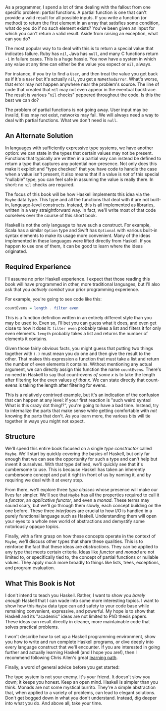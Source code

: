 As a programmer, I spend a lot of time dealing with the fallout from one
specific problem: partial functions. A partial function is one that can't
provide a valid result for all possible inputs. If you write a function (or
method) to return the first element in an array that satisfies some condition,
what do you do if no such element exists? You've been given an input for which
you can't return a valid result. Aside from raising an exception, what can you
do?

The most popular way to to deal with this is to return a special value that
indicates failure. Ruby has `nil`, Java has `null`, and many C functions return
`-1` in failure cases. This is a huge hassle. You now have a system in which any
value at any time can either be the value you expect or `nil`, always.

For instance, if you try to find a `User`, and then treat the value you get back
as if it's a `User` but it's actually `nil`, you get a `NoMethodError`. What's
worse, that error may not happen anywhere near the problem's source. The line of
code that created that `nil` may not even appear in the eventual backtrace. The
result is various "`nil` checks" peppered throughout the code. Is this the best
we can do?

The problem of partial functions is not going away. User input may be invalid,
files may not exist, networks may fail. We will always need a way to deal with
partial functions. What we don't need is `null`.

## An Alternate Solution

In languages with sufficiently expressive type systems, we have another option:
we can state in the types that certain values may not be present. Functions that
typically are written in a partial way can instead be defined to return a type
that captures any potential non-presence. Not only does this make it explicit
and "type checked" that you have code to handle the case when a value isn't
present, it also means that if a value is *not* of this special "nullable" type,
you can feel safe in assuming the value is really there. In short: no `nil`
checks are required.

The focus of this book will be how Haskell implements this idea via the
`Maybe` data type. This type and all the functions that deal with it are not
built-in, language-level constructs. Instead, this is all implemented as libraries,
written in a very straightforward way. In fact, we'll write most of that code
ourselves over the course of this short book.

Haskell is not the only language to have such a construct. For example, Scala
has a similar `Option` type and Swift has `Optional` with various built-in
syntax elements to make its usage more convenient. Many of the ideas implemented
in these languages were lifted directly from Haskell. If you happen to use one
of them, it can be good to learn where the ideas originated.

## Required Experience

I'll assume no prior Haskell experience. I expect that those reading this book
will have programmed in other, more traditional languages, but I'll also ask
that you *actively combat* your prior programming experience.

For example, you're going to see code like this:

```haskell
countEvens = length . filter even
```

This is a function definition written in an entirely different style than you
may be used to. Even so, I'll bet you can guess what it does, and even get close
to how it does it: `filter even` probably takes a list and filters it for only
even elements. `length` probably takes a list and returns the number of elements
it contains.

Given those fairly obvious facts, you might guess that putting two things
together with `(.)` must mean you do one and then give the result to the other.
That makes this expression a function that must take a list and return the
number of even elements it contains. Without mentioning any actual argument, we can
directly assign this function the name `countEvens`. There's no need in Haskell
to say that count-evens *of some x* is to take the length after filtering for
the even values *of that x*. We can state directly that count-evens is taking
the length after filtering for evens.

This is a relatively contrived example, but it's an indication of the confusion
that can happen at any level: if your first reaction is "such weird syntax! What
is this crazy dot thing!?", you're going to have a bad time. Instead, try to
internalize the parts that make sense while getting comfortable with *not*
knowing the parts that don't. As you learn more, the various bits will tie
together in ways you might not expect.

## Structure

We'll spend this entire book focused on a single *type constructor* called
`Maybe`. We'll start by quickly covering the basics of Haskell, but only far enough
that we can see the opportunity for such a type and can't help but invent it
ourselves. With that type defined, we'll quickly see that it's cumbersome to use.
This is because Haskell has taken an inherently cumbersome concept and put it
right in front of us by naming it, and by requiring we deal with it at every step.

From there, we'll explore three *type classes* whose presence will make our
lives far simpler. We'll see that `Maybe` has all the properties
required to call it a *functor*, an *applicative functor*, and even a *monad*.
These terms may sound scary, but we'll go through them slowly, each concept
building on the one before. These three *interfaces* are crucial to how I/O is handled
in a purely functional language such as Haskell. Understanding them will open
your eyes to a whole new world of abstractions and demystify some notoriously opaque
topics.

Finally, with a firm grasp on how these concepts operate in the context of
`Maybe`, we'll discuss other types that share these qualities. This is to
reinforce the fact that these ideas are *abstractions*. They can be applied to
any type that meets certain criteria. Ideas like *functor* and *monad* are not
limited to, or specifically tied to, the concept of partial functions or nullable values. They
apply much more broadly to things like lists, trees, exceptions, and program evaluation.

## What This Book is Not

I don't intend to teach you Haskell. Rather, I want to show you *barely enough*
Haskell that I can wade into some more interesting topics. I want to show how this
`Maybe` data type can add safety to your code base while remaining convenient,
expressive, and powerful. My hope is to show that Haskell and its "academic"
ideas are not limited to PhD thesis papers. These ideas can result directly in
cleaner, more maintainable code that solves practical problems.

I won't describe how to set up a Haskell programming environment, show you how
to write and run complete Haskell programs, or dive deeply into every language
construct that we'll encounter. If you are interested in going further and actually
learning Haskell (and I hope you are!), then I recommend following Chris Allen's
great [learning path][learnhaskell].

[learnhaskell]: https://github.com/bitemyapp/learnhaskell

Finally, a word of general advice before you get started:

The type system is not your enemy. It's your friend. It doesn't slow you down;
it keeps you honest. Keep an open mind. Haskell is simpler than you think.
Monads are not some mystical burrito. They're a simple abstraction that, when
applied to a variety of problems, can lead to elegant solutions. Don't get
bogged down in what you don't understand. Instead, dig deeper into what you do.
And above all, take your time.
